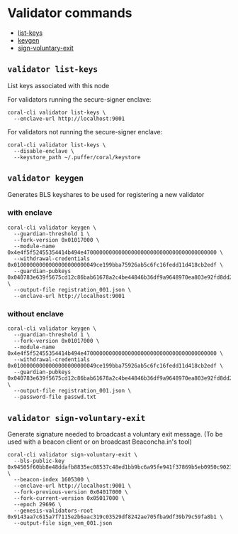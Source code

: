 # Validator commands

 - [list-keys](#validator-list-keys)
 - [keygen](#validator-keygen)
 - [sign-voluntary-exit](#validator-sign-voluntary-exit)

## `validator list-keys`
List keys associated with this node

For validators running the secure-signer enclave:
```
coral-cli validator list-keys \
  --enclave-url http://localhost:9001
```

For validators not running the secure-signer enclave:
```
coral-cli validator list-keys \
  --disable-enclave \
  --keystore_path ~/.puffer/coral/keystore
```

## `validator keygen`
Generates BLS keyshares to be used for registering a new validator

### with enclave
```
coral-cli validator keygen \
  --guardian-threshold 1 \
  --fork-version 0x01017000 \
  --module-name 0x4e4f5f52455354414b494e470000000000000000000000000000000000000000 \
  --withdrawal-credentials 0x01000000000000000000000049ce199bba75926ab5c6fc16fedd11d418cb2edf \
  --guardian-pubkeys 0x040783e639f5675cd12c86bab61678a2c4be44846b36df9a9648970ea803e92fd8dd25c51660b64f61d20fc04c77c34145410496fd923309a5c143b9c5eadd19e7 \
  --output-file registration_001.json \
  --enclave-url http://localhost:9001
```


### without enclave
```
coral-cli validator keygen \
  --guardian-threshold 1 \
  --fork-version 0x01017000 \
  --module-name 0x4e4f5f52455354414b494e470000000000000000000000000000000000000000 \
  --withdrawal-credentials 0x01000000000000000000000049ce199bba75926ab5c6fc16fedd11d418cb2edf \
  --guardian-pubkeys 0x040783e639f5675cd12c86bab61678a2c4be44846b36df9a9648970ea803e92fd8dd25c51660b64f61d20fc04c77c34145410496fd923309a5c143b9c5eadd19e7 \
  --output-file registration_001.json \
  --password-file passwd.txt
```

## `validator sign-voluntary-exit`
Generate signature needed to broadcast a voluntary exit message.
(To be used with a beacon client or on broadcast Beaconcha.in's tool)

```
coral-cli validator sign-voluntary-exit \
  --bls-public-key 0x94505f60bb8e48ddafb8835ec08537c48ed1bb9bc6a95fe941f37869b5eb0950c9023b7a997fe12d8aa79076561e009f \
  --beacon-index 1605300 \
  --enclave-url http://localhost:9001 \
  --fork-previous-version 0x04017000 \
  --fork-current-version 0x05017000 \
  --epoch 29696 \
  --genesis-validators-root 0x9143aa7c615a7f7115e2b6aac319c03529df8242ae705fba9df39b79c59fa8b1 \
  --output-file sign_vem_001.json
```